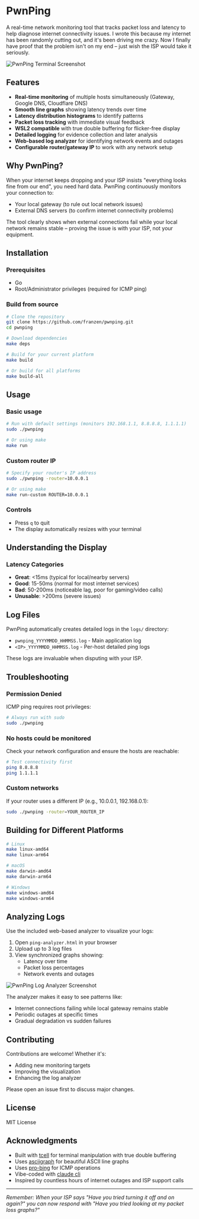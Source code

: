 # PwnPing

A real-time network monitoring tool that tracks packet loss and latency to help diagnose internet connectivity issues. I wrote this because my internet has been randomly cutting out, and it's been driving me crazy. Now I finally have proof that the problem isn't on my end – just wish the ISP would take it seriously.

![PwnPing Terminal Screenshot](terminal.png)

## Features

- **Real-time monitoring** of multiple hosts simultaneously (Gateway, Google DNS, Cloudflare DNS)
- **Smooth line graphs** showing latency trends over time
- **Latency distribution histograms** to identify patterns
- **Packet loss tracking** with immediate visual feedback
- **WSL2 compatible** with true double buffering for flicker-free display
- **Detailed logging** for evidence collection and later analysis
- **Web-based log analyzer** for identifying network events and outages
- **Configurable router/gateway IP** to work with any network setup

## Why PwnPing?

When your internet keeps dropping and your ISP insists "everything looks fine from our end", you need hard data. PwnPing continuously monitors your connection to:

- Your local gateway (to rule out local network issues)
- External DNS servers (to confirm internet connectivity problems)

The tool clearly shows when external connections fail while your local network remains stable – proving the issue is with your ISP, not your equipment.

## Installation

### Prerequisites

- Go
- Root/Administrator privileges (required for ICMP ping)

### Build from source

```bash
# Clone the repository
git clone https://github.com/franzen/pwnping.git
cd pwnping

# Download dependencies
make deps

# Build for your current platform
make build

# Or build for all platforms
make build-all
```

## Usage

### Basic usage

```bash
# Run with default settings (monitors 192.168.1.1, 8.8.8.8, 1.1.1.1)
sudo ./pwnping

# Or using make
make run
```

### Custom router IP

```bash
# Specify your router's IP address
sudo ./pwnping -router=10.0.0.1

# Or using make
make run-custom ROUTER=10.0.0.1
```

### Controls

- Press `q` to quit
- The display automatically resizes with your terminal

## Understanding the Display

### Latency Categories

- **Great**: <15ms (typical for local/nearby servers)
- **Good**: 15-50ms (normal for most internet services)
- **Bad**: 50-200ms (noticeable lag, poor for gaming/video calls)
- **Unusable**: >200ms (severe issues)

## Log Files

PwnPing automatically creates detailed logs in the `logs/` directory:

- `pwnping_YYYYMMDD_HHMMSS.log` - Main application log
- `<IP>_YYYYMMDD_HHMMSS.log` - Per-host detailed ping logs

These logs are invaluable when disputing with your ISP.

## Troubleshooting

### Permission Denied

ICMP ping requires root privileges:

```bash
# Always run with sudo
sudo ./pwnping
```

### No hosts could be monitored

Check your network configuration and ensure the hosts are reachable:

```bash
# Test connectivity first
ping 8.8.8.8
ping 1.1.1.1
```

### Custom networks

If your router uses a different IP (e.g., 10.0.0.1, 192.168.0.1):

```bash
sudo ./pwnping -router=YOUR_ROUTER_IP
```

## Building for Different Platforms

```bash
# Linux
make linux-amd64
make linux-arm64

# macOS
make darwin-amd64
make darwin-arm64

# Windows
make windows-amd64
make windows-arm64
```

## Analyzing Logs

Use the included web-based analyzer to visualize your logs:

1. Open `ping-analyzer.html` in your browser
2. Upload up to 3 log files
3. View synchronized graphs showing:
   - Latency over time
   - Packet loss percentages
   - Network events and outages

![PwnPing Log Analyzer Screenshot](screenshot.png)

The analyzer makes it easy to see patterns like:

- Internet connections failing while local gateway remains stable
- Periodic outages at specific times
- Gradual degradation vs sudden failures

## Contributing

Contributions are welcome! Whether it's:

- Adding new monitoring targets
- Improving the visualization
- Enhancing the log analyzer

Please open an issue first to discuss major changes.

## License

MIT License

## Acknowledgments

- Built with [tcell](https://github.com/gdamore/tcell) for terminal manipulation with true double buffering
- Uses [asciigraph](https://github.com/guptarohit/asciigraph) for beautiful ASCII line graphs
- Uses [pro-bing](https://github.com/prometheus-community/pro-bing) for ICMP operations
- Vibe-coded with [claude cli](claude.ai/code)
- Inspired by countless hours of internet outages and ISP support calls

---

_Remember: When your ISP says "Have you tried turning it off and on again?" you can now respond with "Have you tried looking at my packet loss graphs?"_
